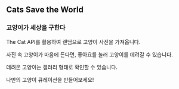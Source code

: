 ## Cats Save the World

### 고양이가 세상을 구한다

The Cat API를 활용하여 랜덤으로 고양이 사진을 가져옵니다.

사진 속 고양이가 마음에 든다면, 좋아요를 눌러 고양이를 데려갈 수 있습니다.

데려온 고양이는 갤러리 형태로 확인할 수 있습니다.

나만의 고양이 큐레이션을 만들어보세요!

